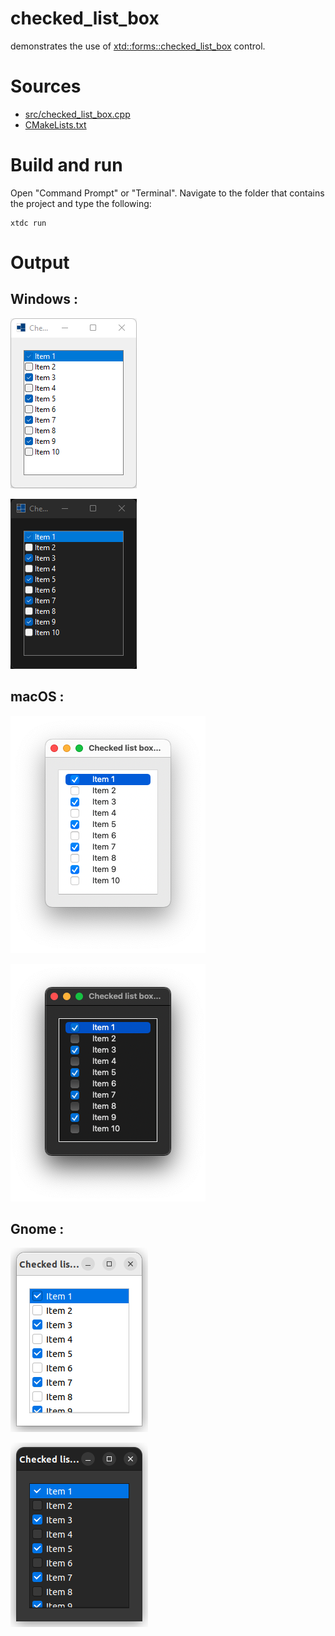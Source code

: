 # checked_list_box

demonstrates the use of [xtd::forms::checked_list_box](../../../../src/xtd.forms/include/xtd/forms/checked_list_box.h) control.

# Sources

* [src/checked_list_box.cpp](src/checked_list_box.cpp)
* [CMakeLists.txt](CMakeLists.txt)

# Build and run

Open "Command Prompt" or "Terminal". Navigate to the folder that contains the project and type the following:

```shell
xtdc run
```

# Output

## Windows :

![Screenshot](../../../../docs/pictures/examples/checked_list_box_w.png)

![Screenshot](../../../../docs/pictures/examples/checked_list_box_wd.png)

## macOS :

![Screenshot](../../../../docs/pictures/examples/checked_list_box_m.png)

![Screenshot](../../../../docs/pictures/examples/checked_list_box_md.png)

## Gnome :

![Screenshot](../../../../docs/pictures/examples/checked_list_box_g.png)

![Screenshot](../../../../docs/pictures/examples/checked_list_box_gd.png)
